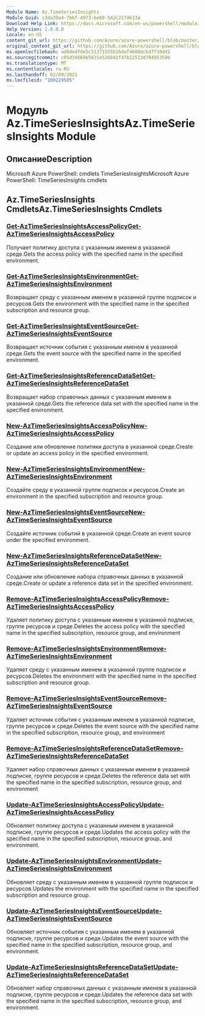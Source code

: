 ```yaml
---
Module Name: Az.TimeSeriesInsights
Module Guid: c3da39a4-7b6f-4973-be69-542c2174633a
Download Help Link: https://docs.microsoft.com/en-us/powershell/module/az.timeseriesinsights
Help Version: 1.0.0.0
Locale: en-US
content_git_url: https://github.com/Azure/azure-powershell/blob/master/src/TimeSeriesInsights/help/Az.TimeSeriesInsights.md
original_content_git_url: https://github.com/Azure/azure-powershell/blob/master/src/TimeSeriesInsights/help/Az.TimeSeriesInsights.md
ms.openlocfilehash: ad8dedfde5c51371555b16daf4600dcbdff30dd1
ms.sourcegitcommit: c05d3d669b5631e526841f47b22513d78495350b
ms.translationtype: MT
ms.contentlocale: ru-RU
ms.lasthandoff: 02/09/2021
ms.locfileid: "100229585"
---
```

# <span data-ttu-id="93ee5-101">Модуль Az.TimeSeriesInsights</span><span class="sxs-lookup"><span data-stu-id="93ee5-101">Az.TimeSeriesInsights Module</span></span>
## <span data-ttu-id="93ee5-102">Описание</span><span class="sxs-lookup"><span data-stu-id="93ee5-102">Description</span></span>
<span data-ttu-id="93ee5-103">Microsoft Azure PowerShell: cmdlets TimeSeriesInsights</span><span class="sxs-lookup"><span data-stu-id="93ee5-103">Microsoft Azure PowerShell: TimeSeriesInsights cmdlets</span></span>

## <span data-ttu-id="93ee5-104">Az.TimeSeriesInsights Cmdlets</span><span class="sxs-lookup"><span data-stu-id="93ee5-104">Az.TimeSeriesInsights Cmdlets</span></span>
### [<span data-ttu-id="93ee5-105">Get-AzTimeSeriesInsightsAccessPolicy</span><span class="sxs-lookup"><span data-stu-id="93ee5-105">Get-AzTimeSeriesInsightsAccessPolicy</span></span>](Get-AzTimeSeriesInsightsAccessPolicy.md)
<span data-ttu-id="93ee5-106">Получает политику доступа с указанным именем в указанной среде.</span><span class="sxs-lookup"><span data-stu-id="93ee5-106">Gets the access policy with the specified name in the specified environment.</span></span>

### [<span data-ttu-id="93ee5-107">Get-AzTimeSeriesInsightsEnvironment</span><span class="sxs-lookup"><span data-stu-id="93ee5-107">Get-AzTimeSeriesInsightsEnvironment</span></span>](Get-AzTimeSeriesInsightsEnvironment.md)
<span data-ttu-id="93ee5-108">Возвращает среду с указанным именем в указанной группе подписок и ресурсов.</span><span class="sxs-lookup"><span data-stu-id="93ee5-108">Gets the environment with the specified name in the specified subscription and resource group.</span></span>

### [<span data-ttu-id="93ee5-109">Get-AzTimeSeriesInsightsEventSource</span><span class="sxs-lookup"><span data-stu-id="93ee5-109">Get-AzTimeSeriesInsightsEventSource</span></span>](Get-AzTimeSeriesInsightsEventSource.md)
<span data-ttu-id="93ee5-110">Возвращает источник события с указанным именем в указанной среде.</span><span class="sxs-lookup"><span data-stu-id="93ee5-110">Gets the event source with the specified name in the specified environment.</span></span>

### [<span data-ttu-id="93ee5-111">Get-AzTimeSeriesInsightsReferenceDataSet</span><span class="sxs-lookup"><span data-stu-id="93ee5-111">Get-AzTimeSeriesInsightsReferenceDataSet</span></span>](Get-AzTimeSeriesInsightsReferenceDataSet.md)
<span data-ttu-id="93ee5-112">Возвращает набор справочных данных с указанным именем в указанной среде.</span><span class="sxs-lookup"><span data-stu-id="93ee5-112">Gets the reference data set with the specified name in the specified environment.</span></span>

### [<span data-ttu-id="93ee5-113">New-AzTimeSeriesInsightsAccessPolicy</span><span class="sxs-lookup"><span data-stu-id="93ee5-113">New-AzTimeSeriesInsightsAccessPolicy</span></span>](New-AzTimeSeriesInsightsAccessPolicy.md)
<span data-ttu-id="93ee5-114">Создание или обновление политики доступа в указанной среде.</span><span class="sxs-lookup"><span data-stu-id="93ee5-114">Create or update an access policy in the specified environment.</span></span>

### [<span data-ttu-id="93ee5-115">New-AzTimeSeriesInsightsEnvironment</span><span class="sxs-lookup"><span data-stu-id="93ee5-115">New-AzTimeSeriesInsightsEnvironment</span></span>](New-AzTimeSeriesInsightsEnvironment.md)
<span data-ttu-id="93ee5-116">Создайте среду в указанной группе подписок и ресурсов.</span><span class="sxs-lookup"><span data-stu-id="93ee5-116">Create an environment in the specified subscription and resource group.</span></span>

### [<span data-ttu-id="93ee5-117">New-AzTimeSeriesInsightsEventSource</span><span class="sxs-lookup"><span data-stu-id="93ee5-117">New-AzTimeSeriesInsightsEventSource</span></span>](New-AzTimeSeriesInsightsEventSource.md)
<span data-ttu-id="93ee5-118">Создайте источник событий в указанной среде.</span><span class="sxs-lookup"><span data-stu-id="93ee5-118">Create an event source under the specified environment.</span></span>

### [<span data-ttu-id="93ee5-119">New-AzTimeSeriesInsightsReferenceDataSet</span><span class="sxs-lookup"><span data-stu-id="93ee5-119">New-AzTimeSeriesInsightsReferenceDataSet</span></span>](New-AzTimeSeriesInsightsReferenceDataSet.md)
<span data-ttu-id="93ee5-120">Создание или обновление набора справочных данных в указанной среде.</span><span class="sxs-lookup"><span data-stu-id="93ee5-120">Create or update a reference data set in the specified environment.</span></span>

### [<span data-ttu-id="93ee5-121">Remove-AzTimeSeriesInsightsAccessPolicy</span><span class="sxs-lookup"><span data-stu-id="93ee5-121">Remove-AzTimeSeriesInsightsAccessPolicy</span></span>](Remove-AzTimeSeriesInsightsAccessPolicy.md)
<span data-ttu-id="93ee5-122">Удаляет политику доступа с указанным именем в указанной подписке, группе ресурсов и среде.</span><span class="sxs-lookup"><span data-stu-id="93ee5-122">Deletes the access policy with the specified name in the specified subscription, resource group, and environment</span></span>

### [<span data-ttu-id="93ee5-123">Remove-AzTimeSeriesInsightsEnvironment</span><span class="sxs-lookup"><span data-stu-id="93ee5-123">Remove-AzTimeSeriesInsightsEnvironment</span></span>](Remove-AzTimeSeriesInsightsEnvironment.md)
<span data-ttu-id="93ee5-124">Удаляет среду с указанным именем в указанной группе подписок и ресурсов.</span><span class="sxs-lookup"><span data-stu-id="93ee5-124">Deletes the environment with the specified name in the specified subscription and resource group.</span></span>

### [<span data-ttu-id="93ee5-125">Remove-AzTimeSeriesInsightsEventSource</span><span class="sxs-lookup"><span data-stu-id="93ee5-125">Remove-AzTimeSeriesInsightsEventSource</span></span>](Remove-AzTimeSeriesInsightsEventSource.md)
<span data-ttu-id="93ee5-126">Удаляет источник события с указанным именем в указанной подписке, группе ресурсов и среде.</span><span class="sxs-lookup"><span data-stu-id="93ee5-126">Deletes the event source with the specified name in the specified subscription, resource group, and environment</span></span>

### [<span data-ttu-id="93ee5-127">Remove-AzTimeSeriesInsightsReferenceDataSet</span><span class="sxs-lookup"><span data-stu-id="93ee5-127">Remove-AzTimeSeriesInsightsReferenceDataSet</span></span>](Remove-AzTimeSeriesInsightsReferenceDataSet.md)
<span data-ttu-id="93ee5-128">Удаляет набор справочных данных с указанным именем в указанной подписке, группе ресурсов и среде.</span><span class="sxs-lookup"><span data-stu-id="93ee5-128">Deletes the reference data set with the specified name in the specified subscription, resource group, and environment</span></span>

### [<span data-ttu-id="93ee5-129">Update-AzTimeSeriesInsightsAccessPolicy</span><span class="sxs-lookup"><span data-stu-id="93ee5-129">Update-AzTimeSeriesInsightsAccessPolicy</span></span>](Update-AzTimeSeriesInsightsAccessPolicy.md)
<span data-ttu-id="93ee5-130">Обновляет политику доступа с указанным именем в указанной подписке, группе ресурсов и среде.</span><span class="sxs-lookup"><span data-stu-id="93ee5-130">Updates the access policy with the specified name in the specified subscription, resource group, and environment.</span></span>

### [<span data-ttu-id="93ee5-131">Update-AzTimeSeriesInsightsEnvironment</span><span class="sxs-lookup"><span data-stu-id="93ee5-131">Update-AzTimeSeriesInsightsEnvironment</span></span>](Update-AzTimeSeriesInsightsEnvironment.md)
<span data-ttu-id="93ee5-132">Обновляет среду с указанным именем в указанной группе подписок и ресурсов.</span><span class="sxs-lookup"><span data-stu-id="93ee5-132">Updates the environment with the specified name in the specified subscription and resource group.</span></span>

### [<span data-ttu-id="93ee5-133">Update-AzTimeSeriesInsightsEventSource</span><span class="sxs-lookup"><span data-stu-id="93ee5-133">Update-AzTimeSeriesInsightsEventSource</span></span>](Update-AzTimeSeriesInsightsEventSource.md)
<span data-ttu-id="93ee5-134">Обновляет источник события с указанным именем в указанной подписке, группе ресурсов и среде.</span><span class="sxs-lookup"><span data-stu-id="93ee5-134">Updates the event source with the specified name in the specified subscription, resource group, and environment.</span></span>

### [<span data-ttu-id="93ee5-135">Update-AzTimeSeriesInsightsReferenceDataSet</span><span class="sxs-lookup"><span data-stu-id="93ee5-135">Update-AzTimeSeriesInsightsReferenceDataSet</span></span>](Update-AzTimeSeriesInsightsReferenceDataSet.md)
<span data-ttu-id="93ee5-136">Обновляет набор справочных данных с указанным именем в указанной подписке, группе ресурсов и среде.</span><span class="sxs-lookup"><span data-stu-id="93ee5-136">Updates the reference data set with the specified name in the specified subscription, resource group, and environment.</span></span>

